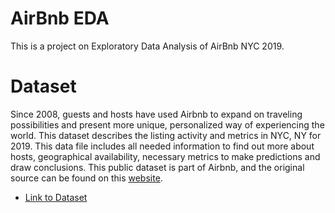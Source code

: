 # AirBnb EDA
This is a project on Exploratory Data Analysis of AirBnb NYC 2019.

# Dataset
Since 2008, guests and hosts have used Airbnb to expand on traveling possibilities and present more unique, personalized way of experiencing the world. This dataset describes the listing activity and metrics in NYC, NY for 2019.
This data file includes all needed information to find out more about hosts, geographical availability, necessary metrics to make predictions and draw conclusions.
This public dataset is part of Airbnb, and the original source can be found on this [website](http://insideairbnb.com/).
- [Link to Dataset](https://www.kaggle.com/datasets/dgomonov/new-york-city-airbnb-open-data)
